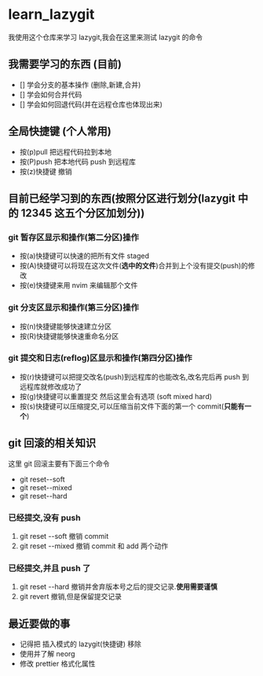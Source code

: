 # learn_lazygit

我使用这个仓库来学习 lazygit,我会在这里来测试 lazygit 的命令

## 我需要学习的东西 (目前)

- [] 学会分支的基本操作 (删除,新建,合并)
- [] 学会如何合并代码
- [] 学会如何回退代码(并在远程仓库也体现出来)

## 全局快捷键 (个人常用)

- 按(p)pull 把远程代码拉到本地
- 按(P)push 把本地代码 push 到远程库
- 按(z)快捷键 撤销

## 目前已经学习到的东西(按照分区进行划分(lazygit 中的 12345 这五个分区加划分))

### git 暂存区显示和操作(第二分区)操作

- 按(a)快捷键可以快速的把所有文件 staged
- 按(A)快捷键可以将现在这次文件(**选中的文件**)合并到上个没有提交(push)的修改
- 按(e)快捷键来用 nvim 来编辑那个文件

### git 分支区显示和操作(第三分区)操作

- 按(n)快捷键能够快速建立分区
- 按(R)快捷键能够快速重命名分区

### git 提交和日志(reflog)区显示和操作(第四分区)操作

- 按(r)快捷键可以把提交改名(push)到远程库的也能改名,改名完后再 push 到远程库就修改成功了
- 按(g)快捷键可以重置提交 然后这里会有选项 (soft mixed hard)
- 按(s)快捷键可以压缩提交,可以压缩当前文件下面的第一个 commit(**只能有一个**)

## git 回滚的相关知识

这里 git 回滚主要有下面三个命令

- git reset--soft
- git reset--mixed
- git reset--hard

### 已经提交,没有 push

1. git reset --soft 撤销 commit
2. git reset --mixed 撤销 commit 和 add 两个动作

### 已经提交,并且 push 了

1. git reset --hard 撤销并舍弃版本号之后的提交记录.**使用需要谨慎**
2. git revert 撤销,但是保留提交记录

## 最近要做的事

- 记得把 插入模式的 lazygit(快捷键) 移除
- 使用并了解 neorg
- 修改 prettier 格式化属性

